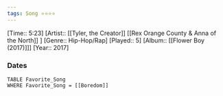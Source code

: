 ```yaml
---
tags: Song ⭐⭐⭐⭐ 
---
```

[Time:: 5:23]
[Artist:: [[Tyler, the Creator]] [[Rex Orange County & Anna of the North]] ]
[Genre:: Hip-Hop/Rap]
[Played:: 5]
[Album:: [[Flower Boy (2017)]]]
[Year:: 2017]
### Dates
````dataview
TABLE Favorite_Song
WHERE Favorite_Song = [[Boredom]]
````